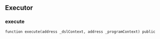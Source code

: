 ## Executor

### execute

```solidity
function execute(address _dslContext, address _programContext) public
```

